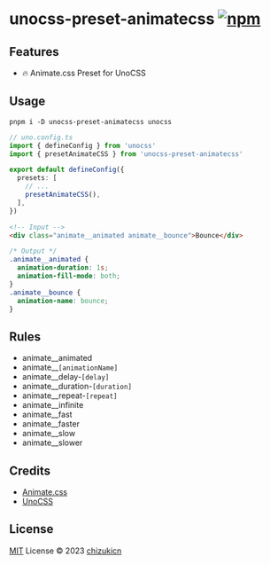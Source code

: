 # unocss-preset-animatecss [![npm](https://img.shields.io/npm/v/unocss-preset-animatecss)](https://npmjs.com/package/unocss-preset-animatecss)


## Features
- 🔥 Animate.css Preset for UnoCSS

## Usage
```shell
pnpm i -D unocss-preset-animatecss unocss
```

```ts
// uno.config.ts
import { defineConfig } from 'unocss'
import { presetAnimateCSS } from 'unocss-preset-animatecss'

export default defineConfig({
  presets: [
    // ...
    presetAnimateCSS(),
  ],
})
```

```html
<!-- Input -->
<div class="animate__animated animate__bounce">Bounce</div>
```
```css
/* Output */
.animate__animated {
  animation-duration: 1s;
  animation-fill-mode: both;
}
.animate__bounce {
  animation-name: bounce;
}

```


## Rules

- animate__animated
- animate__`[animationName]`
- animate__delay-`[delay]`
- animate__duration-`[duration]`
- animate__repeat-`[repeat]`
- animate__infinite
- animate__fast
- animate__faster
- animate__slow
- animate__slower

## Credits
- [Animate.css](https://animate.style/)
- [UnoCSS](https://unocss.dev/)

## License

[MIT](./LICENSE) License © 2023 [chizukicn](https://github.com/chizukicn)

